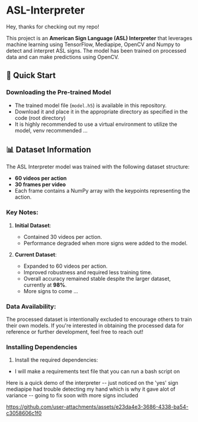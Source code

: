 # ASL-Interpreter

Hey, thanks for checking out my repo!

This project is an **American Sign Language (ASL) Interpreter** that leverages machine learning using TensorFlow, Mediapipe, OpenCV and Numpy to detect and interpret ASL signs. The model has been trained on processed data and can make predictions using OpenCV.

## 🚀 Quick Start

### Downloading the Pre-trained Model
- The trained model file (`model.h5`) is available in this repository.
- Download it and place it in the appropriate directory as specified in the code (root directory)
- It is highly recommended to use a virtual environment to utilize the model, venv recommended ...

## 📊 Dataset Information

The ASL Interpreter model was trained with the following dataset structure:
- **60 videos per action**
- **30 frames per video**
- Each frame contains a NumPy array with the keypoints representing the action.

### Key Notes:
1. **Initial Dataset**:
   - Contained 30 videos per action.
   - Performance degraded when more signs were added to the model.

2. **Current Dataset**:
   - Expanded to 60 videos per action.
   - Improved robustness and required less training time.
   - Overall accuracy remained stable despite the larger dataset, currently at **98%**.
   - More signs to come ...

### Data Availability:
The processed dataset is intentionally excluded to encourage others to train their own models. If you're interested in obtaining the processed data for reference or further development, feel free to reach out!

### Installing Dependencies
1. Install the required dependencies:
  - I will make a requirements text file that you can run a bash script on

Here is a quick demo of the interpreter
-- just noticed on the 'yes' sign mediapipe had trouble detecting my hand which is why it gave alot of variance
-- going to fix soon with more signs included







https://github.com/user-attachments/assets/e23da4e3-3686-4338-ba54-c3058606c1f0






